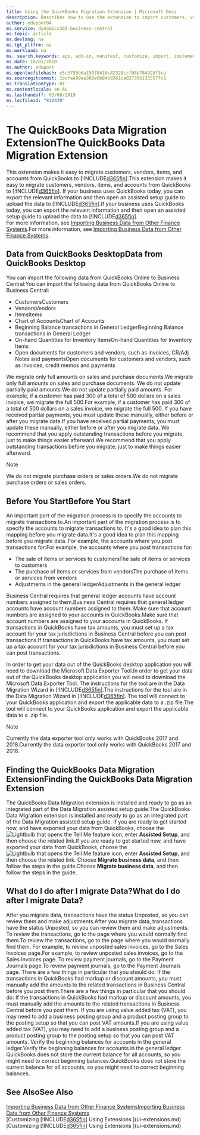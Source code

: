 ```yaml
---
title: Using the QuickBooks Migration Extension | Microsoft Docs
description: Describes how to use the extension to import customers, vendors, items, and accounts from QuickBooks Desktop to Business Central.
author: edupont04
ms.service: dynamics365-business-central
ms.topic: article
ms.devlang: na
ms.tgt_pltfrm: na
ms.workload: na
ms. search.keywords: app, add-in, manifest, customize, import, implement
ms.date: 10/01/2018
ms.author: edupont
ms.openlocfilehash: e5cb755b6a15070410c42328ccf08b784928f3ca
ms.sourcegitcommit: 1bcfaa99ea302e6b84b8361ca02730b135557fc1
ms.translationtype: HT
ms.contentlocale: en-AU
ms.lasthandoff: 03/08/2019
ms.locfileid: "810439"
---
```

# <a name="the-quickbooks-data-migration-extension"></a><span data-ttu-id="5c051-103">The QuickBooks Data Migration Extension</span><span class="sxs-lookup"><span data-stu-id="5c051-103">The QuickBooks Data Migration Extension</span></span>
<span data-ttu-id="5c051-104">This extension makes it easy to migrate customers, vendors, items, and accounts from QuickBooks to [!INCLUDE[d365fin](includes/d365fin_md.md)].</span><span class="sxs-lookup"><span data-stu-id="5c051-104">This extension makes it easy to migrate customers, vendors, items, and accounts from QuickBooks to [!INCLUDE[d365fin](includes/d365fin_md.md)].</span></span> <span data-ttu-id="5c051-105">If your business uses QuickBooks today, you can export the relevant information and then open an assisted setup guide to upload the data to [!INCLUDE[d365fin](includes/d365fin_md.md)].</span><span class="sxs-lookup"><span data-stu-id="5c051-105">If your business uses QuickBooks today, you can export the relevant information and then open an assisted setup guide to upload the data to [!INCLUDE[d365fin](includes/d365fin_md.md)].</span></span>  
<span data-ttu-id="5c051-106">For more information, see [Importing Business Data from Other Finance Systems](across-import-data-configuration-packages.md).</span><span class="sxs-lookup"><span data-stu-id="5c051-106">For more information, see [Importing Business Data from Other Finance Systems](across-import-data-configuration-packages.md).</span></span>

## <a name="data-from-quickbooks-desktop"></a><span data-ttu-id="5c051-107">Data from QuickBooks Desktop</span><span class="sxs-lookup"><span data-stu-id="5c051-107">Data from QuickBooks Desktop</span></span>
 
<span data-ttu-id="5c051-108">You can import the following data from QuickBooks Online to Business Central:</span><span class="sxs-lookup"><span data-stu-id="5c051-108">You can import the following data from QuickBooks Online to Business Central:</span></span>

- <span data-ttu-id="5c051-109">Customers</span><span class="sxs-lookup"><span data-stu-id="5c051-109">Customers</span></span>  
- <span data-ttu-id="5c051-110">Vendors</span><span class="sxs-lookup"><span data-stu-id="5c051-110">Vendors</span></span>  
- <span data-ttu-id="5c051-111">Items</span><span class="sxs-lookup"><span data-stu-id="5c051-111">Items</span></span>  
- <span data-ttu-id="5c051-112">Chart of Accounts</span><span class="sxs-lookup"><span data-stu-id="5c051-112">Chart of Accounts</span></span>  
- <span data-ttu-id="5c051-113">Beginning Balance transactions in General Ledger</span><span class="sxs-lookup"><span data-stu-id="5c051-113">Beginning Balance transactions in General Ledger</span></span>  
- <span data-ttu-id="5c051-114">On-hand Quantities for Inventory Items</span><span class="sxs-lookup"><span data-stu-id="5c051-114">On-hand Quantities for Inventory Items</span></span>  
- <span data-ttu-id="5c051-115">Open documents for customers and vendors, such as invoices, CR/Adj Notes and payments</span><span class="sxs-lookup"><span data-stu-id="5c051-115">Open documents for customers and vendors, such as invoices, credit memos and payments</span></span>  

<span data-ttu-id="5c051-116">We migrate only full amounts on sales and purchase documents.</span><span class="sxs-lookup"><span data-stu-id="5c051-116">We migrate only full amounts on sales and purchase documents.</span></span> <span data-ttu-id="5c051-117">We do not update partially paid amounts.</span><span class="sxs-lookup"><span data-stu-id="5c051-117">We do not update partially paid amounts.</span></span> <span data-ttu-id="5c051-118">For example, if a customer has paid 300 of a total of 500 dollars on a sales invoice, we migrate the full 500.</span><span class="sxs-lookup"><span data-stu-id="5c051-118">For example, if a customer has paid 300 of a total of 500 dollars on a sales invoice, we migrate the full 500.</span></span> <span data-ttu-id="5c051-119">If you have received partial payments, you must update these manually, either before or after you migrate data.</span><span class="sxs-lookup"><span data-stu-id="5c051-119">If you have received partial payments, you must update these manually, either before or after you migrate data.</span></span> <span data-ttu-id="5c051-120">We recommend that you apply outstanding transactions before you migrate, just to make things easier afterward.</span><span class="sxs-lookup"><span data-stu-id="5c051-120">We recommend that you apply outstanding transactions before you migrate, just to make things easier afterward.</span></span>

> [!NOTE]
> <span data-ttu-id="5c051-121">We do not migrate purchase orders or sales orders.</span><span class="sxs-lookup"><span data-stu-id="5c051-121">We do not migrate purchase orders or sales orders.</span></span>

## <a name="before-you-start"></a><span data-ttu-id="5c051-122">Before You Start</span><span class="sxs-lookup"><span data-stu-id="5c051-122">Before You Start</span></span>
<span data-ttu-id="5c051-123">An important part of the migration process is to specify the accounts to migrate transactions to.</span><span class="sxs-lookup"><span data-stu-id="5c051-123">An important part of the migration process is to specify the accounts to migrate transactions to.</span></span> <span data-ttu-id="5c051-124">It's a good idea to plan this mapping before you migrate data.</span><span class="sxs-lookup"><span data-stu-id="5c051-124">It's a good idea to plan this mapping before you migrate data.</span></span> <span data-ttu-id="5c051-125">For example, the accounts where you post transactions for:</span><span class="sxs-lookup"><span data-stu-id="5c051-125">For example, the accounts where you post transactions for:</span></span>

- <span data-ttu-id="5c051-126">The sale of items or services to customers</span><span class="sxs-lookup"><span data-stu-id="5c051-126">The sale of items or services to customers</span></span>  
- <span data-ttu-id="5c051-127">The purchase of items or services from vendors</span><span class="sxs-lookup"><span data-stu-id="5c051-127">The purchase of items or services from vendors</span></span>  
- <span data-ttu-id="5c051-128">Adjustments in the general ledger</span><span class="sxs-lookup"><span data-stu-id="5c051-128">Adjustments in the general ledger</span></span>  

<span data-ttu-id="5c051-129">Business Central requires that general ledger accounts have account numbers assigned to them.</span><span class="sxs-lookup"><span data-stu-id="5c051-129">Business Central requires that general ledger accounts have account numbers assigned to them.</span></span> <span data-ttu-id="5c051-130">Make sure that account numbers are assigned to your accounts in QuickBooks.</span><span class="sxs-lookup"><span data-stu-id="5c051-130">Make sure that account numbers are assigned to your accounts in QuickBooks.</span></span>
<span data-ttu-id="5c051-131">If transactions in QuickBooks have tax amounts, you must set up a tax account for your tax jurisdictions in Business Central before you can post transactions.</span><span class="sxs-lookup"><span data-stu-id="5c051-131">If transactions in QuickBooks have tax amounts, you must set up a tax account for your tax jurisdictions in Business Central before you can post transactions.</span></span>

<span data-ttu-id="5c051-132">In order to get your data out of the QuickBooks desktop application you will need to download the Microsoft Data Exporter Tool.</span><span class="sxs-lookup"><span data-stu-id="5c051-132">In order to get your data out of the QuickBooks desktop application you will need to download the Microsoft Data Exporter Tool.</span></span>  <span data-ttu-id="5c051-133">The instructions for the tool are in the Data Migration Wizard in [!INCLUDE[d365fin](includes/d365fin_md.md)].</span><span class="sxs-lookup"><span data-stu-id="5c051-133">The instructions for the tool are in the Data Migration Wizard in [!INCLUDE[d365fin](includes/d365fin_md.md)].</span></span> <span data-ttu-id="5c051-134">The tool will connect to your QuickBooks application and export the applicable data to a .zip file.</span><span class="sxs-lookup"><span data-stu-id="5c051-134">The tool will connect to your QuickBooks application and export the applicable data to a .zip file.</span></span>  

> [!NOTE]
> <span data-ttu-id="5c051-135">Currently the data exporter tool only works with QuickBooks 2017 and 2018.</span><span class="sxs-lookup"><span data-stu-id="5c051-135">Currently the data exporter tool only works with QuickBooks 2017 and 2018.</span></span>

## <a name="finding-the-quickbooks-data-migration-extension"></a><span data-ttu-id="5c051-136">Finding the QuickBooks Data Migration Extension</span><span class="sxs-lookup"><span data-stu-id="5c051-136">Finding the QuickBooks Data Migration Extension</span></span>
<span data-ttu-id="5c051-137">The QuickBooks Data Migration extension is installed and ready to go as an integrated part of the Data Migration assisted setup guide.</span><span class="sxs-lookup"><span data-stu-id="5c051-137">The QuickBooks Data Migration extension is installed and ready to go as an integrated part of the Data Migration assisted setup guide.</span></span> <span data-ttu-id="5c051-138">If you are ready to get started now, and have exported your data from QuickBooks, choose the ![Lightbulb that opens the Tell Me feature](media/ui-search/search_small.png "Tell me what you want to do") icon, enter **Assisted Setup**, and then choose the related link.</span><span class="sxs-lookup"><span data-stu-id="5c051-138">If you are ready to get started now, and have exported your data from QuickBooks, choose the ![Lightbulb that opens the Tell Me feature](media/ui-search/search_small.png "Tell me what you want to do") icon, enter **Assisted Setup**, and then choose the related link.</span></span> <span data-ttu-id="5c051-139">Choose **Migrate business data**, and then follow the steps in the guide.</span><span class="sxs-lookup"><span data-stu-id="5c051-139">Choose **Migrate business data**, and then follow the steps in the guide.</span></span>  

## <a name="what-do-i-do-after-i-migrate-data"></a><span data-ttu-id="5c051-140">What do I do after I migrate Data?</span><span class="sxs-lookup"><span data-stu-id="5c051-140">What do I do after I migrate Data?</span></span>
<span data-ttu-id="5c051-141">After you migrate data, transactions have the status Unposted, so you can review them and make adjustments.</span><span class="sxs-lookup"><span data-stu-id="5c051-141">After you migrate data, transactions have the status Unposted, so you can review them and make adjustments.</span></span> <span data-ttu-id="5c051-142">To review the transactions, go to the page where you would normally find them.</span><span class="sxs-lookup"><span data-stu-id="5c051-142">To review the transactions, go to the page where you would normally find them.</span></span> <span data-ttu-id="5c051-143">For example, to review unposted sales invoices, go to the Sales Invoices page.</span><span class="sxs-lookup"><span data-stu-id="5c051-143">For example, to review unposted sales invoices, go to the Sales Invoices page.</span></span> <span data-ttu-id="5c051-144">To review payment journals, go to the Payment Journals page.</span><span class="sxs-lookup"><span data-stu-id="5c051-144">To review payment journals, go to the Payment Journals page.</span></span>
<span data-ttu-id="5c051-145">There are a few things in particular that you should do: If the transactions in QuickBooks had markup or discount amounts, you must manually add the amounts to the related transactions in Business Central before you post them.</span><span class="sxs-lookup"><span data-stu-id="5c051-145">There are a few things in particular that you should do: If the transactions in QuickBooks had markup or discount amounts, you must manually add the amounts to the related transactions in Business Central before you post them.</span></span>
<span data-ttu-id="5c051-146">If you are using value added tax (VAT), you may need to add a business posting group and a product posting group to the posting setup so that you can post VAT amounts.</span><span class="sxs-lookup"><span data-stu-id="5c051-146">If you are using value added tax (VAT), you may need to add a business posting group and a product posting group to the posting setup so that you can post VAT amounts.</span></span>
<span data-ttu-id="5c051-147">Verify the beginning balances for accounts in the general ledger.</span><span class="sxs-lookup"><span data-stu-id="5c051-147">Verify the beginning balances for accounts in the general ledger.</span></span> <span data-ttu-id="5c051-148">QuickBooks does not store the current balance for all accounts, so you might need to correct beginning balances.</span><span class="sxs-lookup"><span data-stu-id="5c051-148">QuickBooks does not store the current balance for all accounts, so you might need to correct beginning balances.</span></span>

## <a name="see-also"></a><span data-ttu-id="5c051-149">See Also</span><span class="sxs-lookup"><span data-stu-id="5c051-149">See Also</span></span>
[<span data-ttu-id="5c051-150">Importing Business Data from Other Finance Systems</span><span class="sxs-lookup"><span data-stu-id="5c051-150">Importing Business Data from Other Finance Systems</span></span>](across-import-data-configuration-packages.md)  
<span data-ttu-id="5c051-151">[Customizing [!INCLUDE[d365fin](includes/d365fin_md.md)] Using Extensions ](ui-extensions.md)</span><span class="sxs-lookup"><span data-stu-id="5c051-151">[Customizing [!INCLUDE[d365fin](includes/d365fin_md.md)] Using Extensions ](ui-extensions.md)</span></span>  
